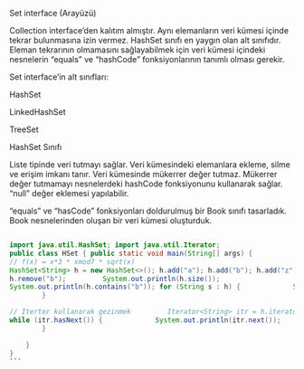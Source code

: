 Set interface (Arayüzü)


Collection interface’den kalıtım almıştır. Aynı elemanların veri kümesi içinde tekrar bulunmasına izin vermez. HashSet sınıfı en yaygın olan alt sınıfıdır. Eleman tekrarının olmamasını sağlayabilmek için veri kümesi içindeki nesnelerin “equals” ve “hashCode” fonksiyonlarının tanımlı olması gerekir.



Set interface’in alt sınıfları:



HashSet


LinkedHashSet


TreeSet


HashSet Sınıfı


Liste tipinde veri tutmayı sağlar. Veri kümesindeki elemanlara ekleme, silme ve erişim imkanı tanır. Veri kümesinde mükerrer değer tutmaz. Mükerrer değer tutmamayı nesnelerdeki hashCode fonksiyonunu kullanarak sağlar. “null” değer eklemesi yapılabilir.



“equals” ve “hasCode” fonksiyonları doldurulmuş bir Book sınıfı tasarladık. Book nesnelerinden oluşan bir veri kümesi oluşturduk.

````java

import java.util.HashSet; import java.util.Iterator; 
public class HSet { public static void main(String[] args) { 
// f(x) = x*3 * xmod7 * sqrt(x) 
HashSet<String> h = new HashSet<>(); h.add("a"); h.add("b"); h.add("z"); h.add(null); 
h.remove("b");         System.out.println(h.size());
System.out.println(h.contains("b")); for (String s : h) {             System.out.println(s);
        }

// Itertor kullanarak gezinmek         Iterator<String> itr = h.iterator();
while (itr.hasNext()) {             System.out.println(itr.next());
        }

    }
}
```